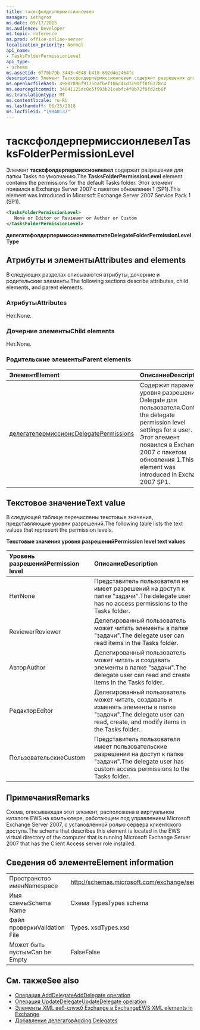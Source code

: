 ```yaml
---
title: тасксфолдерпермиссионлевел
manager: sethgros
ms.date: 09/17/2015
ms.audience: Developer
ms.topic: reference
ms.prod: office-online-server
localization_priority: Normal
api_name:
- TasksFolderPermissionLevel
api_type:
- schema
ms.assetid: 0f70b79b-3443-4048-b410-692d4e2464fc
description: Элемент Тасксфолдерпермиссионлевел содержит разрешения для папки Tasks по умолчанию. Этот элемент появился в Exchange Server 2007 с пакетом обновления 1 (SP1).
ms.openlocfilehash: 49807896f9175bafbef106c41d1c9dff8f6178c4
ms.sourcegitcommit: 34041125dc8c5f993b21cebfc4f8b72f0fd2cb6f
ms.translationtype: MT
ms.contentlocale: ru-RU
ms.lasthandoff: 06/25/2018
ms.locfileid: "19840137"
---
```

# <a name="tasksfolderpermissionlevel"></a><span data-ttu-id="afaad-104">тасксфолдерпермиссионлевел</span><span class="sxs-lookup"><span data-stu-id="afaad-104">TasksFolderPermissionLevel</span></span>

<span data-ttu-id="afaad-105">Элемент **тасксфолдерпермиссионлевел** содержит разрешения для папки Tasks по умолчанию.</span><span class="sxs-lookup"><span data-stu-id="afaad-105">The **TasksFolderPermissionLevel** element contains the permissions for the default Tasks folder.</span></span> <span data-ttu-id="afaad-106">Этот элемент появился в Exchange Server 2007 с пакетом обновления 1 (SP1).</span><span class="sxs-lookup"><span data-stu-id="afaad-106">This element was introduced in Microsoft Exchange Server 2007 Service Pack 1 (SP1).</span></span> 
  
```xml
<TasksFolderPermissionLevel>
   None or Editor or Reviewer or Author or Custom
</TasksFolderPermissionLevel>
```

<span data-ttu-id="afaad-107">**делегатефолдерпермиссионлевелтипе**</span><span class="sxs-lookup"><span data-stu-id="afaad-107">**DelegateFolderPermissionLevelType**</span></span>

## <a name="attributes-and-elements"></a><span data-ttu-id="afaad-108">Атрибуты и элементы</span><span class="sxs-lookup"><span data-stu-id="afaad-108">Attributes and elements</span></span>

<span data-ttu-id="afaad-109">В следующих разделах описываются атрибуты, дочерние и родительские элементы.</span><span class="sxs-lookup"><span data-stu-id="afaad-109">The following sections describe attributes, child elements, and parent elements.</span></span>
  
### <a name="attributes"></a><span data-ttu-id="afaad-110">Атрибуты</span><span class="sxs-lookup"><span data-stu-id="afaad-110">Attributes</span></span>

<span data-ttu-id="afaad-111">Нет.</span><span class="sxs-lookup"><span data-stu-id="afaad-111">None.</span></span>
  
### <a name="child-elements"></a><span data-ttu-id="afaad-112">Дочерние элементы</span><span class="sxs-lookup"><span data-stu-id="afaad-112">Child elements</span></span>

<span data-ttu-id="afaad-113">Нет.</span><span class="sxs-lookup"><span data-stu-id="afaad-113">None.</span></span>
  
### <a name="parent-elements"></a><span data-ttu-id="afaad-114">Родительские элементы</span><span class="sxs-lookup"><span data-stu-id="afaad-114">Parent elements</span></span>

|<span data-ttu-id="afaad-115">**Элемент**</span><span class="sxs-lookup"><span data-stu-id="afaad-115">**Element**</span></span>|<span data-ttu-id="afaad-116">**Описание**</span><span class="sxs-lookup"><span data-stu-id="afaad-116">**Description**</span></span>|
|:-----|:-----|
|[<span data-ttu-id="afaad-117">делегатепермиссионс</span><span class="sxs-lookup"><span data-stu-id="afaad-117">DelegatePermissions</span></span>](delegatepermissions.md) <br/> |<span data-ttu-id="afaad-118">Содержит параметры уровня разрешений Delegate для пользователя.</span><span class="sxs-lookup"><span data-stu-id="afaad-118">Contains the delegate permission level settings for a user.</span></span> <span data-ttu-id="afaad-119">Этот элемент появился в Exchange 2007 с пакетом обновления 1.</span><span class="sxs-lookup"><span data-stu-id="afaad-119">This element was introduced in Exchange 2007 SP1.</span></span>  <br/> |
   
## <a name="text-value"></a><span data-ttu-id="afaad-120">Текстовое значение</span><span class="sxs-lookup"><span data-stu-id="afaad-120">Text value</span></span>

<span data-ttu-id="afaad-121">В следующей таблице перечислены текстовые значения, представляющие уровни разрешений.</span><span class="sxs-lookup"><span data-stu-id="afaad-121">The following table lists the text values that represent the permission levels.</span></span>
  
<span data-ttu-id="afaad-122">**Текстовые значения уровня разрешений**</span><span class="sxs-lookup"><span data-stu-id="afaad-122">**Permission level text values**</span></span>

|<span data-ttu-id="afaad-123">**Уровень разрешений**</span><span class="sxs-lookup"><span data-stu-id="afaad-123">**Permission level**</span></span>|<span data-ttu-id="afaad-124">**Описание**</span><span class="sxs-lookup"><span data-stu-id="afaad-124">**Description**</span></span>|
|:-----|:-----|
|<span data-ttu-id="afaad-125">Нет</span><span class="sxs-lookup"><span data-stu-id="afaad-125">None</span></span>  <br/> |<span data-ttu-id="afaad-126">Представитель пользователя не имеет разрешений на доступ к папке "задачи".</span><span class="sxs-lookup"><span data-stu-id="afaad-126">The delegate user has no access permissions to the Tasks folder.</span></span>  <br/> |
|<span data-ttu-id="afaad-127">Reviewer</span><span class="sxs-lookup"><span data-stu-id="afaad-127">Reviewer</span></span>  <br/> |<span data-ttu-id="afaad-128">Делегированный пользователь может читать элементы в папке "задачи".</span><span class="sxs-lookup"><span data-stu-id="afaad-128">The delegate user can read items in the Tasks folder.</span></span>  <br/> |
|<span data-ttu-id="afaad-129">Автор</span><span class="sxs-lookup"><span data-stu-id="afaad-129">Author</span></span>  <br/> |<span data-ttu-id="afaad-130">Делегированный пользователь может читать и создавать элементы в папке "задачи".</span><span class="sxs-lookup"><span data-stu-id="afaad-130">The delegate user can read and create items in the Tasks folder.</span></span>  <br/> |
|<span data-ttu-id="afaad-131">Редактор</span><span class="sxs-lookup"><span data-stu-id="afaad-131">Editor</span></span>  <br/> |<span data-ttu-id="afaad-132">Делегированный пользователь может читать, создавать и изменять элементы в папке "задачи".</span><span class="sxs-lookup"><span data-stu-id="afaad-132">The delegate user can read, create, and modify items in the Tasks folder.</span></span>  <br/> |
|<span data-ttu-id="afaad-133">Пользовательские</span><span class="sxs-lookup"><span data-stu-id="afaad-133">Custom</span></span>  <br/> |<span data-ttu-id="afaad-134">Представитель пользователя имеет пользовательские разрешения на доступ к папке "задачи".</span><span class="sxs-lookup"><span data-stu-id="afaad-134">The delegate user has custom access permissions to the Tasks folder.</span></span>  <br/> |
   
## <a name="remarks"></a><span data-ttu-id="afaad-135">Примечания</span><span class="sxs-lookup"><span data-stu-id="afaad-135">Remarks</span></span>

<span data-ttu-id="afaad-136">Схема, описывающая этот элемент, расположена в виртуальном каталоге EWS на компьютере, работающем под управлением Microsoft Exchange Server 2007, с установленной ролью сервера клиентского доступа.</span><span class="sxs-lookup"><span data-stu-id="afaad-136">The schema that describes this element is located in the EWS virtual directory of the computer that is running Microsoft Exchange Server 2007 that has the Client Access server role installed.</span></span>
  
## <a name="element-information"></a><span data-ttu-id="afaad-137">Сведения об элементе</span><span class="sxs-lookup"><span data-stu-id="afaad-137">Element information</span></span>

|||
|:-----|:-----|
|<span data-ttu-id="afaad-138">Пространство имен</span><span class="sxs-lookup"><span data-stu-id="afaad-138">Namespace</span></span>  <br/> |http://schemas.microsoft.com/exchange/services/2006/types  <br/> |
|<span data-ttu-id="afaad-139">Имя схемы</span><span class="sxs-lookup"><span data-stu-id="afaad-139">Schema Name</span></span>  <br/> |<span data-ttu-id="afaad-140">Схема Types</span><span class="sxs-lookup"><span data-stu-id="afaad-140">Types schema</span></span>  <br/> |
|<span data-ttu-id="afaad-141">Файл проверки</span><span class="sxs-lookup"><span data-stu-id="afaad-141">Validation File</span></span>  <br/> |<span data-ttu-id="afaad-142">Types. xsd</span><span class="sxs-lookup"><span data-stu-id="afaad-142">Types.xsd</span></span>  <br/> |
|<span data-ttu-id="afaad-143">Может быть пустым</span><span class="sxs-lookup"><span data-stu-id="afaad-143">Can be Empty</span></span>  <br/> |<span data-ttu-id="afaad-144">False</span><span class="sxs-lookup"><span data-stu-id="afaad-144">False</span></span>  <br/> |
   
## <a name="see-also"></a><span data-ttu-id="afaad-145">См. также</span><span class="sxs-lookup"><span data-stu-id="afaad-145">See also</span></span>

- [<span data-ttu-id="afaad-146">Операция AddDelegate</span><span class="sxs-lookup"><span data-stu-id="afaad-146">AddDelegate operation</span></span>](adddelegate-operation.md)
- [<span data-ttu-id="afaad-147">Операция UpdateDelegate</span><span class="sxs-lookup"><span data-stu-id="afaad-147">UpdateDelegate operation</span></span>](updatedelegate-operation.md)
- [<span data-ttu-id="afaad-148">Элементы XML веб-служб Exchange в Exchange</span><span class="sxs-lookup"><span data-stu-id="afaad-148">EWS XML elements in Exchange</span></span>](ews-xml-elements-in-exchange.md)
- [<span data-ttu-id="afaad-149">Добавление делегатов</span><span class="sxs-lookup"><span data-stu-id="afaad-149">Adding Delegates</span></span>](http://msdn.microsoft.com/library/3a744150-66a3-4a13-9433-793603ba5038%28Office.15%29.aspx)

